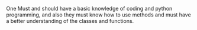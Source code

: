 One Must and should have a basic knowledge of coding and python programming, and also they must know how to use methods and must have a better understanding of the classes
and functions.
